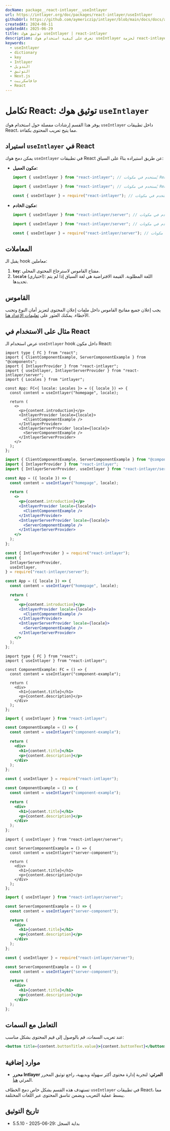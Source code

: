 ```yaml
---
docName: package__react-intlayer__useIntlayer
url: https://intlayer.org/doc/packages/react-intlayer/useIntlayer
githubUrl: https://github.com/aymericzip/intlayer/blob/main/docs/docs/ar/packages/react-intlayer/useIntlayer.md
createdAt: 2024-08-11
updatedAt: 2025-06-29
title: توثيق هوك useIntlayer | react-intlayer
description: تعرف على كيفية استخدام هوك useIntlayer لحزمة react-intlayer
keywords:
  - useIntlayer
  - dictionary
  - key
  - Intlayer
  - التدويل
  - التوثيق
  - Next.js
  - جافاسكريبت
  - React
---
```


# تكامل React: توثيق هوك `useIntlayer`

يوفر هذا القسم إرشادات مفصلة حول استخدام هوك `useIntlayer` داخل تطبيقات React، مما يتيح تعريب المحتوى بكفاءة.

## استيراد `useIntlayer` في React

يمكن دمج هوك `useIntlayer` في تطبيقات React عن طريق استيراده بناءً على السياق:

- **مكون العميل:**

  ```typescript codeFormat="typescript"
  import { useIntlayer } from "react-intlayer"; // يُستخدم في مكونات React على جانب العميل
  ```

  ```javascript codeFormat="esm"
  import { useIntlayer } from "react-intlayer"; // يُستخدم في مكونات React على جانب العميل
  ```

  ```javascript codeFormat="commonjs"
  const { useIntlayer } = require("react-intlayer"); // يُستخدم في مكونات React على جانب العميل
  ```

- **مكون الخادم:**

  ```typescript codeFormat="commonjs"
  import { useIntlayer } from "react-intlayer/server"; // يُستخدم في مكونات React على جانب الخادم
  ```

  ```javascript codeFormat="esm"
  import { useIntlayer } from "react-intlayer/server"; // يُستخدم في مكونات React على جانب الخادم
  ```

  ```javascript codeFormat="commonjs"
  const { useIntlayer } = require("react-intlayer/server"); // يُستخدم في مكونات React على جانب الخادم
  ```

## المعاملات

يقبل الـ hook معاملين:

1. **`key`**: مفتاح القاموس لاسترجاع المحتوى المحلي.
2. **`locale`** (اختياري): اللغة المطلوبة. القيمة الافتراضية هي لغة السياق إذا لم يتم تحديدها.

## القاموس

يجب إعلان جميع مفاتيح القاموس داخل ملفات إعلان المحتوى لتعزيز أمان النوع وتجنب الأخطاء. يمكنك العثور على [تعليمات الإعداد هنا](https://github.com/aymericzip/intlayer/blob/main/docs/docs/ar/dictionary/get_started.md).

## مثال على الاستخدام في React

عرض استخدام الـ `useIntlayer` hook داخل مكون React:

```tsx fileName="src/app.tsx" codeFormat="typescript"
import type { FC } from "react";
import { ClientComponentExample, ServerComponentExample } from "@components";
import { IntlayerProvider } from "react-intlayer";
import { useIntlayer, IntlayerServerProvider } from "react-intlayer/server";
import { Locales } from "intlayer";

const App: FC<{ locale: Locales }> = ({ locale }) => {
  const content = useIntlayer("homepage", locale);

  return (
    <>
      <p>{content.introduction}</p>
      <IntlayerProvider locale={locale}>
        <ClientComponentExample />
      </IntlayerProvider>
      <IntlayerServerProvider locale={locale}>
        <ServerComponentExample />
      </IntlayerServerProvider>
    </>
  );
};
```

```jsx fileName="src/app.mjx" codeFormat="esm"
import { ClientComponentExample, ServerComponentExample } from "@components";
import { IntlayerProvider } from "react-intlayer";
import { IntlayerServerProvider, useIntlayer } from "react-intlayer/server";

const App = ({ locale }) => {
  const content = useIntlayer("homepage", locale);

  return (
    <>
      <p>{content.introduction}</p>
      <IntlayerProvider locale={locale}>
        <ClientComponentExample />
      </IntlayerProvider>
      <IntlayerServerProvider locale={locale}>
        <ServerComponentExample />
      </IntlayerServerProvider>
    </>
  );
};
```

```jsx fileName="src/app.csx" codeFormat="commonjs"
const { IntlayerProvider } = require("react-intlayer");
const {
  IntlayerServerProvider,
  useIntlayer,
} = require("react-intlayer/server");

const App = ({ locale }) => {
  const content = useIntlayer("homepage", locale);

  return (
    <>
      <p>{content.introduction}</p>
      <IntlayerProvider locale={locale}>
        <ClientComponentExample />
      </IntlayerProvider>
      <IntlayerServerProvider locale={locale}>
        <ServerComponentExample />
      </IntlayerServerProvider>
    </>
  );
};
```

```tsx fileName="src/components/ComponentExample.tsx" codeFormat="typescript"
import type { FC } from "react";
import { useIntlayer } from "react-intlayer";

const ComponentExample: FC = () => {
  const content = useIntlayer("component-example");

  return (
    <div>
      <h1>{content.title}</h1>
      <p>{content.description}</p>
    </div>
  );
};
```

```jsx fileName="src/components/ComponentExample.mjx" codeFormat="esm"
import { useIntlayer } from "react-intlayer";

const ComponentExample = () => {
  const content = useIntlayer("component-example");

  return (
    <div>
      <h1>{content.title}</h1>
      <p>{content.description}</p>
    </div>
  );
};
```

```jsx fileName="src/components/ComponentExample.csx" codeFormat="commonjs"
const { useIntlayer } = require("react-intlayer");

const ComponentExample = () => {
  const content = useIntlayer("component-example");

  return (
    <div>
      <h1>{content.title}</h1>
      <p>{content.description}</p>
    </div>
  );
};
```

```tsx fileName="src/components/ServerComponentExample.tsx" codeFormat="typescript"
import { useIntlayer } from "react-intlayer/server";

const ServerComponentExample = () => {
  const content = useIntlayer("server-component");

  return (
    <div>
      <h1>{content.title}</h1>
      <p>{content.description}</p>
    </div>
  );
};
```

```jsx fileName="src/components/ServerComponentExample.mjx" codeFormat="esm"
import { useIntlayer } from "react-intlayer/server";

const ServerComponentExample = () => {
  const content = useIntlayer("server-component");

  return (
    <div>
      <h1>{content.title}</h1>
      <p>{content.description}</p>
    </div>
  );
};
```

```jsx fileName="src/components/ServerComponentExample.csx" codeFormat="commonjs"
const { useIntlayer } = require("react-intlayer/server");

const ServerComponentExample = () => {
  const content = useIntlayer("server-component");

  return (
    <div>
      <h1>{content.title}</h1>
      <p>{content.description}</p>
    </div>
  );
};
```

## التعامل مع السمات

عند تعريب السمات، قم بالوصول إلى قيم المحتوى بشكل مناسب:

```jsx
<button title={content.buttonTitle.value}>{content.buttonText}</button>
```

## موارد إضافية

- **محرر Intlayer المرئي**: لتجربة إدارة محتوى أكثر سهولة وبديهية، راجع توثيق المحرر المرئي [هنا](https://github.com/aymericzip/intlayer/blob/main/docs/docs/ar/intlayer_visual_editor.md).

تستهدف هذه القسم بشكل خاص دمج الخطاف `useIntlayer` في تطبيقات React، مما يبسط عملية التعريب ويضمن تناسق المحتوى عبر اللغات المختلفة.

## تاريخ التوثيق

- 5.5.10 - 2025-06-29: بداية السجل
